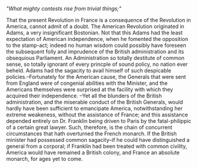 *"What mighty contests rise from trivial things;"*That the present Revolution in France is a consequence of the
                    Revolution in America, cannot admit of a doubt. The American Revolution
                        originated in Adams, a very insignificant Bostonian. Not that this Adams had the least expectation of American independence, when he fomented the
                    opposition to the stamp-act; indeed no human wisdom could possibly have
                    foreseen the subsequent folly and imprudence of the British
                    administration and its obsequious Parliament. An Administration so totally
                    destitute of common sense, so totally ignorant of every princple of
                    sound policy, no nation ever beheld. Adams had the sagacity to avail
                    himself of such despicable policies.–Fortunately for the American cause, the Generals that
                    were sent from England were of congenial abilities with the Minister, and
                    the Americans themselves were surprised at the facility
                    with which they acquired their independence. –Yet all the blunders
                    of the British administration, and the miserable conduct of the
                    British Generals, would hardly have been sufficient to emancipate
                    America, notwithstanding her extreme weakeness, without the
                    assistance of France; and this assistance depended entirely on Dr.
                    Franklin being driven to Paris by the fatal-philippic of a
                    certain great lawyer. Such, therefore, is the chain of concurrent
                    circumstances that hath overturned the French monarch. If the British
                    minister had possessed common sagacity–if he could have
                    distinguished a general from a corporal; if Franklin had been
                    treated with common civility, America would have remained a British
                    colony, and France an absolute monarch, for ages yet to come.